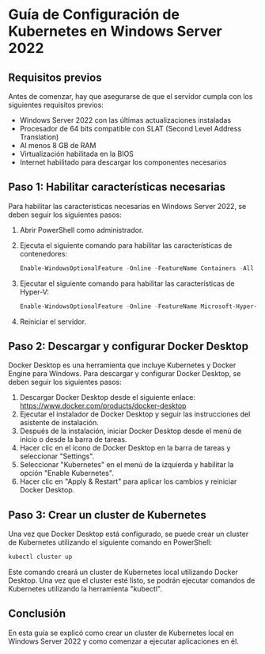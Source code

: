# Guía de Configuración de Kubernetes en Windows Server 2022

## Requisitos previos

Antes de comenzar, hay que asegurarse de que el servidor cumpla con los siguientes requisitos previos:

- Windows Server 2022 con las últimas actualizaciones instaladas
- Procesador de 64 bits compatible con SLAT (Second Level Address Translation)
- Al menos 8 GB de RAM
- Virtualización habilitada en la BIOS
- Internet habilitado para descargar los componentes necesarios

## Paso 1: Habilitar características necesarias

Para habilitar las características necesarias en Windows Server 2022, se deben seguir los siguientes pasos:

1. Abrir PowerShell como administrador.
2. Ejecuta el siguiente comando para habilitar las características de contenedores:

   ```PowerShell
   Enable-WindowsOptionalFeature -Online -FeatureName Containers -All
   ```

3. Ejecutar el siguiente comando para habilitar las características de Hyper-V:

   ```PowerShell
   Enable-WindowsOptionalFeature -Online -FeatureName Microsoft-Hyper-V -All
   ```

4. Reiniciar el servidor.

## Paso 2: Descargar y configurar Docker Desktop

Docker Desktop es una herramienta que incluye Kubernetes y Docker Engine para Windows. Para descargar y configurar Docker Desktop, se deben seguir los siguientes pasos:

1. Descargar Docker Desktop desde el siguiente enlace: <https://www.docker.com/products/docker-desktop>
2. Ejecutar el instalador de Docker Desktop y seguir las instrucciones del asistente de instalación.
3. Después de la instalación, iniciar Docker Desktop desde el menú de inicio o desde la barra de tareas.
4. Hacer clic en el ícono de Docker Desktop en la barra de tareas y seleccionar "Settings".
5. Seleccionar "Kubernetes" en el menú de la izquierda y habilitar la opción "Enable Kubernetes".
6. Hacer clic en "Apply & Restart" para aplicar los cambios y reiniciar Docker Desktop.

## Paso 3: Crear un cluster de Kubernetes

Una vez que Docker Desktop está configurado, se puede crear un cluster de Kubernetes utilizando el siguiente comando en PowerShell:

```PowerShell
kubectl cluster up
```

Este comando creará un cluster de Kubernetes local utilizando Docker Desktop. Una vez que el cluster esté listo, se podrán ejecutar comandos de Kubernetes utilizando la herramienta "kubectl".

## Conclusión

En esta guía se explicó como crear un cluster de Kubernetes local en Windows Server 2022 y como comenzar a ejecutar aplicaciones en él.
